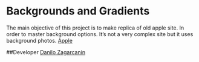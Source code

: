 # Backgrounds and Gradients
The main objective of this project  is to make replica of old apple site.
In order to master background options.
It’s not a very complex site but it uses background photos.
[Apple](https://web.archive.org/web/20140301004610/http://www.apple.com/)

##Developer
[Danilo Zagarcanin ](https://github.com/danilozag1992)
